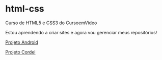 # html-css
 Curso de HTML5 e CSS3 do CursoemVideo

Estou aprendendo a criar sites e agora vou gerenciar meus repositórios!

<a href="desafios/d010" target="_blank" rel="external">Projeto Android</a>

<a href="desafios/d012" target="_blank" rel="external">Projeto Cordel</a>